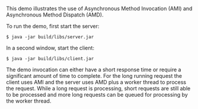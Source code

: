 This demo illustrates the use of Asynchronous Method Invocation (AMI)
and Asynchronous Method Dispatch (AMD).

To run the demo, first start the server:

    $ java -jar build/libs/server.jar

In a second window, start the client:

    $ java -jar build/libs/client.jar

The demo invocation can either have a short response time or require a
significant amount of time to complete. For the long running request
the client uses AMI and the server uses AMD plus a worker thread to
process the request. While a long request is processing, short
requests are still able to be processed and more long requests can be
queued for processing by the worker thread.
